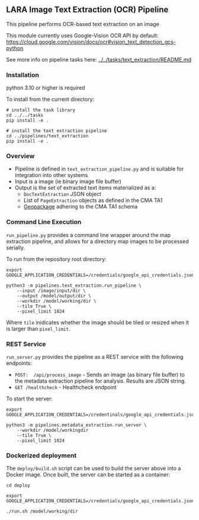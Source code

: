 
## LARA Image Text Extraction (OCR) Pipeline

This pipeline performs OCR-based text extraction on an image

This module currently uses Google-Vision OCR API by default:
https://cloud.google.com/vision/docs/ocr#vision_text_detection_gcs-python

See more info on pipeline tasks here: [../../tasks/text_extraction/README.md](../../tasks/README.md)

### Installation

python 3.10 or higher is required

To install from the current directory:
```
# install the task library
cd ../../tasks
pip install -e .

# install the text extraction pipeline
cd ../pipelines/text_extraction
pip install -e .
```

### Overview ###

* Pipeline is defined in `text_extraction_pipeline.py` and is suitable for integration into other systems
* Input is a image (ie binary image file buffer)
* Output is the set of extracted text items materialized as a:
  * `DocTextExtraction` JSON object
  * List of `PageExtraction` objects as defined in the CMA TA1
  * [Geopackage](geopackage.org) adhering to the CMA TA1 schema

### Command Line Execution ###
`run_pipeline.py` provides a command line wrapper around the map extraction pipeline, and allows for a directory map images to be processed serially.

To run from the repository root directory:
```
export GOOGLE_APPLICATION_CREDENTIALS=/credentials/google_api_credentials.json

python3 -m pipelines.text_extraction.run_pipeline \
    --input /image/input/dir \
    --output /model/output/dir \
    --workdir /model/working/dir \
    --tile True \
    --pixel_limit 1024
```

Where `tile` inidicates whether the image should be tiled or resized when it is larger than `pixel_limit`.



### REST Service ###
`run_server.py` provides the pipeline as a REST service with the following endpoints:
* ```POST:  /api/process_image``` - Sends an image (as binary file buffer) to the metadata extraction pipeline for analysis. Results are JSON string.
* ```GET /healthcheck``` - Healthcheck endpoint

To start the server:
```
export GOOGLE_APPLICATION_CREDENTIALS=/credentinals/google_api_credentials.json

python3 -m pipelines.metadata_extraction.run_server \
    --workdir /model/workingdir
    --tile True \
    --pixel_limit 1024
```

### Dockerized deployment
The `deploy/build.sh` script can be used to build the server above into a Docker image.  Once built, the server can be started as a container:

```
cd deploy

export GOOGLE_APPLICATION_CREDENTIALS=/credentials/google_api_credentials.json

./run.sh /model/working/dir
```



